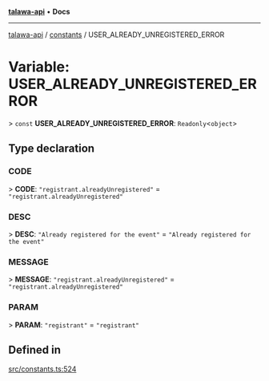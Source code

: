 [**talawa-api**](../../README.md) • **Docs**

***

[talawa-api](../../modules.md) / [constants](../README.md) / USER\_ALREADY\_UNREGISTERED\_ERROR

# Variable: USER\_ALREADY\_UNREGISTERED\_ERROR

\> `const` **USER\_ALREADY\_UNREGISTERED\_ERROR**: `Readonly`\<`object`\>

## Type declaration

### CODE

\> **CODE**: `"registrant.alreadyUnregistered"` = `"registrant.alreadyUnregistered"`

### DESC

\> **DESC**: `"Already registered for the event"` = `"Already registered for the event"`

### MESSAGE

\> **MESSAGE**: `"registrant.alreadyUnregistered"` = `"registrant.alreadyUnregistered"`

### PARAM

\> **PARAM**: `"registrant"` = `"registrant"`

## Defined in

[src/constants.ts:524](https://github.com/PalisadoesFoundation/talawa-api/blob/f4877b986932181336f42a7336754de05976cd97/src/constants.ts#L524)
